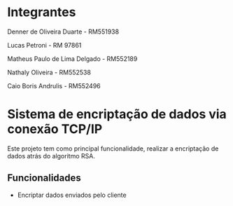 <h1>Integrantes</h1>
<p>Denner de Oliveira Duarte - RM551938</p>
<p>Lucas Petroni - RM 97861</p>
<p>Matheus Paulo de Lima Delgado - RM552189</p>
<p>Nathaly Oliveira - RM552538</p>
<p>Caio Boris Andrulis - RM552496</p>

<h1>Sistema de encriptação de dados via conexão TCP/IP</h1>
<p>Este projeto tem como principal funcionalidade, realizar a encriptação de dados atrás do algoritmo RSA.</p>

<h2>Funcionalidades</h2>
<ul>
    <li>Encriptar dados enviados pelo cliente</li>
</ul>
